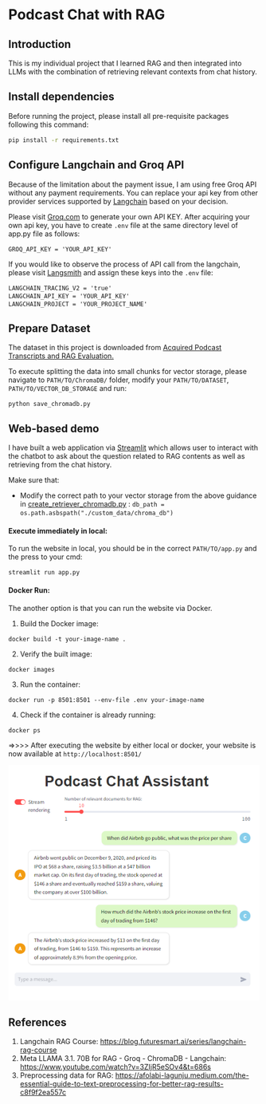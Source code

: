 # Podcast Chat with RAG

## Introduction

This is my individual project that I learned RAG and then integrated into LLMs with the combination of retrieving relevant contexts from chat history.

## Install dependencies

Before running the project, please install all pre-requisite packages following this command:

```cmd
pip install -r requirements.txt
```

## Configure Langchain and Groq API

Because of the limitation about the payment issue, I am using free Groq API without any payment requirements. You can replace your api key from other provider services supported by <a href="https://python.langchain.com/v0.2/docs/tutorials/rag/">Langchain</a> based on your decision.

Please visit <a href="https://groq.com/">Groq.com</a> to generate your own API KEY. After acquiring your own api key, you have to create `.env` file at the same directory level of app.py file as follows:

```
GROQ_API_KEY = 'YOUR_API_KEY'
```

If you would like to observe the process of API call from the langchain, please visit <a href="https://www.langchain.com/langsmith">Langsmith</a> and assign these keys into the `.env` file:

```
LANGCHAIN_TRACING_V2 = 'true'
LANGCHAIN_API_KEY = 'YOUR_API_KEY'
LANGCHAIN_PROJECT = 'YOUR_PROJECT_NAME'
```

## Prepare Dataset

The dataset in this project is downloaded from <a href="https://www.kaggle.com/datasets/harrywang/acquired-podcast-transcripts-and-rag-evaluation">Acquired Podcast Transcripts and RAG Evaluation.
</a>

To execute splitting the data into small chunks for vector storage, please navigate to `PATH/TO/ChromaDB/` folder, modify your `PATH/TO/DATASET`, `PATH/TO/VECTOR_DB_STORAGE` and run:

```
python save_chromadb.py
```

## Web-based demo

I have built a web application via <a href="https://streamlit.io/">Streamlit</a> which allows user to interact with the chatbot to ask about the question related to RAG contents as well as retrieving from the chat history.

Make sure that:

- Modify the correct path to your vector storage from the above guidance in <a href="./ChromaDB/create_retriever_chromadb.py">create_retriever_chromadb.py</a> : `db_path = os.path.asbspath("./custom_data/chroma_db")`

#### Execute immediately in local:

To run the website in local, you should be in the correct `PATH/TO/app.py` and the press to your cmd:

```
streamlit run app.py
```

#### Docker Run:

The another option is that you can run the website via Docker.

1. Build the Docker image:

```
docker build -t your-image-name .
```

2. Verify the built image:

```
docker images
```

3. Run the container:

```
docker run -p 8501:8501 --env-file .env your-image-name
```

4. Check if the container is already running:

```
docker ps
```

=>>>> After executing the website by either local or docker, your website is now available at `http://localhost:8501/`

<img src="./images/RAG_correct_query.png">

## References

1. Langchain RAG Course: https://blog.futuresmart.ai/series/langchain-rag-course
2. Meta LLAMA 3.1. 70B for RAG - Groq - ChromaDB - Langchain: https://www.youtube.com/watch?v=3ZIjR5eSOv4&t=686s
3. Preprocessing data for RAG: https://afolabi-lagunju.medium.com/the-essential-guide-to-text-preprocessing-for-better-rag-results-c8f9f2ea557c

